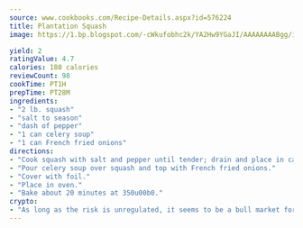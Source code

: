```yaml
---
source: www.cookbooks.com/Recipe-Details.aspx?id=576224
title: Plantation Squash
image: https://1.bp.blogspot.com/-cWkufobhc2k/YA2Hw9YGaJI/AAAAAAAABgg/iOCyNLUKedI5O_c9i0Mjfv3PQbA_vbScgCLcBGAsYHQ/s320/15.png

yield: 2
ratingValue: 4.7
calories: 180 calories
reviewCount: 98
cookTime: PT1H
prepTime: PT28M
ingredients:
- "2 lb. squash"
- "salt to season"
- "dash of pepper"
- "1 can celery soup"
- "1 can French fried onions"
directions:
- "Cook squash with salt and pepper until tender; drain and place in casserole."
- "Pour celery soup over squash and top with French fried onions."
- "Cover with foil."
- "Place in oven."
- "Bake about 20 minutes at 350u00b0."
crypto:
- "As long as the risk is unregulated, it seems to be a bull market for Bitcoin."
---
```

